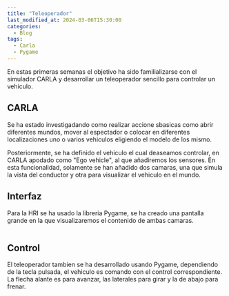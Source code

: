 ```yaml
---
title: "Teleoperador"
last_modified_at: 2024-03-06T15:30:00
categories:
  - Blog
tags:
  - Carla
  - Pygame
---
```


En estas primeras semanas el objetivo ha sido familializarse con el simulador CARLA y desarrollar un teleoperador sencillo para controlar un vehiculo.

## CARLA

Se ha estado investigadando como realizar accione sbasicas como abrir diferentes mundos, mover al espectador o colocar en diferentes localizaciones uno o varios vehiculos eligiendo el modelo de los mismo.

Posteriormente, se ha definido el vehiculo el cual deaseamos controlar, en CARLA apodado como "Ego vehicle", al que añadiremos los sensores. En esta funcionalidad, solamente se han añadido dos camaras, una que simula la vista del conductor y otra para visualizar el vehiculo en el mundo.

## Interfaz

Para la HRI se ha usado la libreria Pygame, se ha creado una pantalla grande en la que visualizaremos el contenido de ambas camaras.

<figure class="align-center" style="width:60%">
  <img src="{{ site.url }}{{ site.baseurl }}/images/post14/interface.png" alt="">
</figure>

## Control 

El teleoperador tambien se ha desarrollado usando Pygame, dependiendo de la tecla pulsada, el vehiculo es comando con el control correspondiente. La flecha alante es para avanzar, las laterales para girar y la de abajo para frenar.